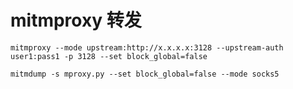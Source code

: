# mitmproxy 转发
```angular2html
mitmproxy --mode upstream:http://x.x.x.x:3128 --upstream-auth user1:pass1 -p 3128 --set block_global=false

mitmdump -s mproxy.py --set block_global=false --mode socks5 
```